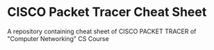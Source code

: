 CISCO Packet Tracer Cheat Sheet
===============================

A repository containing cheat sheet of CISCO PACKET TRACER of  "Computer Networking" CS Course
